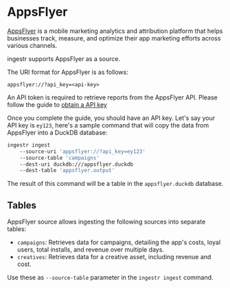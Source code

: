 # AppsFlyer

[AppsFlyer](https://www.appsflyer.com/) is a mobile marketing analytics and attribution platform that helps businesses track, measure, and optimize their app marketing efforts across various channels.

ingestr supports AppsFlyer as a source.

The URI format for AppsFlyer is as follows:

```plaintext
appsflyer://?api_key=<api-key>
```

An API token is required to retrieve reports from the AppsFlyer API. Please follow the guide to [obtain a API key](https://support.appsflyer.com/hc/en-us/articles/360004562377-Managing-AppsFlyer-tokens)

Once you complete the guide, you should have an API key. Let's say your API key is `ey123`, here's a sample command that will copy the data from AppsFlyer into a DuckDB database:

```bash
ingestr ingest 
    --source-uri 'appsflyer://?api_key=ey123' 
    --source-table 'campaigns' 
    --dest-uri duckdb:///appsflyer.duckdb 
    --dest-table 'appsflyer.output'
```

The result of this command will be a table in the `appsflyer.duckdb` database.

## Tables
AppsFlyer source allows ingesting the following sources into separate tables:

- `campaigns`: Retrieves data for campaigns, detailing the app's costs, loyal users, total installs, and revenue over multiple days.
- `creatives`: Retrieves data for a creative asset, including revenue and cost.

Use these as `--source-table` parameter in the `ingestr ingest` command.
